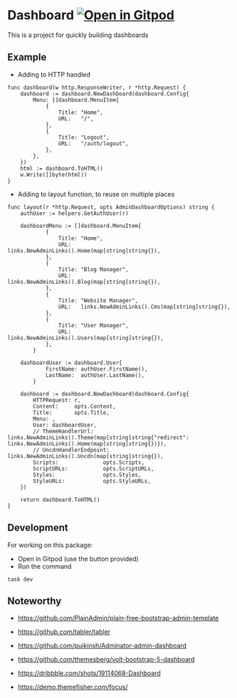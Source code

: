 # Dashboard <a href="https://gitpod.io/#https://gitpod.io/#https://github.com/gouniverse/dashboard" style="float:right:"><img src="https://gitpod.io/button/open-in-gitpod.svg" alt="Open in Gitpod" loading="lazy"></a>

This is a project for quickly building dashboards

## Example

- Adding to HTTP handled

```golang
func dashboard(w http.ResponseWriter, r *http.Request) {
	dashboard := dashboard.NewDashboard(dashboard.Config{
		Menu: []dashboard.MenuItem{
			{
				Title: "Home",
				URL:   "/",
			},
            {
				Title: "Logout",
				URL:   "/auth/logout",
			},
		},
	})
	html := dashboard.ToHTML()
	w.Write([]byte(html))
}
```

- Adding to layout function, to reuse on multiple places
```golang
func layout(r *http.Request, opts AdminDashboardOptions) string {
    authUser := helpers.GetAuthUser(r)

    dashboardMenu := []dashboard.MenuItem{
            {
                Title: "Home",
                URL:   links.NewAdminLinks().Home(map[string]string{}),
            },
            {
                Title: "Blog Manager",
                URL:   links.NewAdminLinks().Blog(map[string]string{}),
            },
            {
                Title: "Website Manager",
                URL:   links.NewAdminLinks().Cms(map[string]string{}),
            },
            {
                Title: "User Manager",
                URL:   links.NewAdminLinks().Users(map[string]string{}),
            },
        }

    dashboardUser := dashboard.User{
            FirstName: authUser.FirstName(),
            LastName:  authUser.LastName(),
        }
        
    dashboard := dashboard.NewDashboard(dashboard.Config{
        HTTPRequest: r,
        Content:     opts.Content,
        Title:       opts.Title,
        Menu: ,
        User: dashboardUser,
        // ThemeHandlerUrl:      links.NewAdminLinks().Theme(map[string]string{"redirect": links.NewAdminLinks().Home(map[string]string{})}),
        // UncdnHandlerEndpoint: links.NewAdminLinks().Uncdn(map[string]string{}),
        Scripts:              opts.Scripts,
        ScriptURLs:           opts.ScriptURLs,
        Styles:               opts.Styles,
        StyleURLs:            opts.StyleURLs,
    })

    return dashboard.ToHTML()
}
```

## Development
For working on this package:
- Open in Gitpod (use the button provided)
- Run the command
```
task dev
```

## Noteworthy

- https://github.com/PlainAdmin/plain-free-bootstrap-admin-template

- https://github.com/tabler/tabler

- https://github.com/puikinsh/Adminator-admin-dashboard

- https://github.com/themesberg/volt-bootstrap-5-dashboard

- https://dribbble.com/shots/19114068-Dashboard

- https://demo.themefisher.com/focus/
